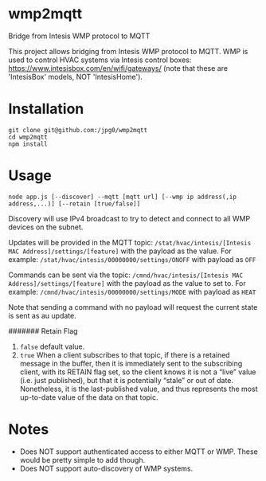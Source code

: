 # wmp2mqtt
Bridge from Intesis WMP protocol to MQTT

This project allows bridging from Intesis WMP protocol to MQTT. WMP is used to control HVAC systems via Intesis control boxes: https://www.intesisbox.com/en/wifi/gateways/ (note that these are 'IntesisBox' models, NOT 'IntesisHome').

# Installation

```
git clone git@github.com:/jpg0/wmp2mqtt
cd wmp2mqtt
npm install
```

# Usage
`node app.js [--discover] --mqtt [mqtt url] [--wmp ip address(,ip address,...)] [--retain [true/false]]`

Discovery will use IPv4 broadcast to try to detect and connect to all WMP devices on the subnet.

Updates will be provided in the MQTT topic: `/stat/hvac/intesis/[Intesis MAC Address]/settings/[feature]` with the payload as the value.
For example: `/stat/hvac/intesis/00000000/settings/ONOFF` with payload as `OFF`

Commands can be sent via the topic: `/cmnd/hvac/intesis/[Intesis MAC Address]/settings/[feature]` with the payload as the value to set to.
For example: `/cmnd/hvac/intesis/00000000/settings/MODE` with payload as `HEAT`

Note that sending a command with no payload will request the current state is sent as au update.

####### Retain Flag
1. `false` default value. 
1. `true` When a client subscribes to that topic, if there is a retained message in the buffer, then it is immediately sent to the subscribing client, with its RETAIN flag set, so the client knows it is not a “live” value (i.e. just published), but that it is potentially “stale” or out of date. Nonetheless, it is the last-published value, and thus represents the most up-to-date value of the data on that topic.

# Notes

- Does NOT support authenticated access to either MQTT or WMP. These would be pretty simple to add though.
- Does NOT support auto-discovery of WMP systems.
